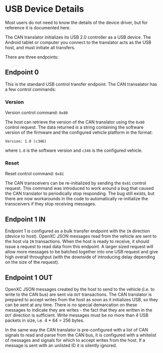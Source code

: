 # USB Device Details

Most users do not need to know the details of the device driver, but for
reference it is documented here.

The CAN translator initializes its USB 2.0 controller as a USB device. The
Android tablet or computer you connect to the translator acts as the USB host,
and must initiate all transfers.

There are three endpoints:

## Endpoint 0

This is the standard USB control transfer endpoint. The CAN transalator has a
few control commands:

### Version

Version control command: `0x80`

The host can retrieve the version of the CAN translator using the `0x80` control
request. The data returned is a string containing the software version of the
firmware and the configured vehicle platform in the format:

    Version: 1.0 (c346)

where `1.0` is the software version and `c346` is the configured vehicle.

### Reset

Reset control command: `0x81`

The CAN transceivers can be re-initialized by sending the `0x81` control
request. This command was introduced to work around a bug that caused the CAN
translator to periodically stop responding. The bug still exists, but there are
now workarounds in the code to automatically re-initialize the transceivers if
they stop receiving messages.

## Endpoint 1 IN

Endpoint 1 is configured as a bulk transfer endpoint with the `IN` direction
(device to host). OpenXC JSON messages read from the vehicle are sent to the
host via `IN` transactions. When the host is ready to receive, it should issue
a request to read data from this endpoint. A larger sized request will allow
more messages to be batched together into one USB request and give high overall
throughput (with the downside of introducing delay depending on the size of the
request).

## Endpoint 1 OUT

OpenXC JSON messages created by the host to send to the vehicle (i.e. to write
to the CAN bus) are sent via `OUT` transactions. The CAN translator is prepared
to accept writes from the host as soon as it initializes USB, so they can be
sent at any time. There is no special demarcation on these messages to indicate
they are writes - the fact that they are written in the `OUT` direction is
sufficient. Write messages must be no more than 4 USB packets in size, i.e.
4 * 64 = 256 bytes.

In the same way the CAN translator is pre-configured with a list of CAN signals
to read and parse from the CAN bus, it is configured with a whitelist of
messages and signals for which to accept writes from the host. If a message is
sent with an unlisted ID it is silently ignored.

